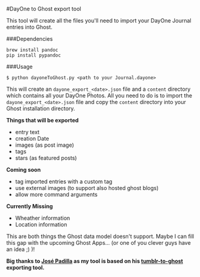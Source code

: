 #DayOne to Ghost export tool

This tool will create all the files you'll need to import your DayOne Journal entries into Ghost.

###Dependencies

```
brew install pandoc
pip install pypandoc
```


###Usage

```
$ python dayoneToGhost.py <path to your Journal.dayone>
```

This will create an `dayone_export_<date>.json` file and a `content` directory which contains all your DayOne Photos. All you need to do is to import the `dayone_export_<date>.json` file and copy the `content` directory into your Ghost installation directory.

**Things that will be exported**

* entry text
* creation Date
* images (as post image)
* tags
* stars (as featured posts)

**Coming soon**

* tag imported entries with a custom tag
* use external images (to support also hosted ghost blogs)
* allow more command arguments

**Currently Missing**

* Wheather information
* Location information

This are both things the Ghost data model doesn't support. Maybe I can fill this gap with the upcoming Ghost Apps... (or one of you clever guys have an idea ;) )!

**Big thanks to [José Padilla](https://github.com/jpadilla) as my tool is based on his [tumblr-to-ghost](https://github.com/jpadilla/tumblr-to-ghost) exporting tool.**
